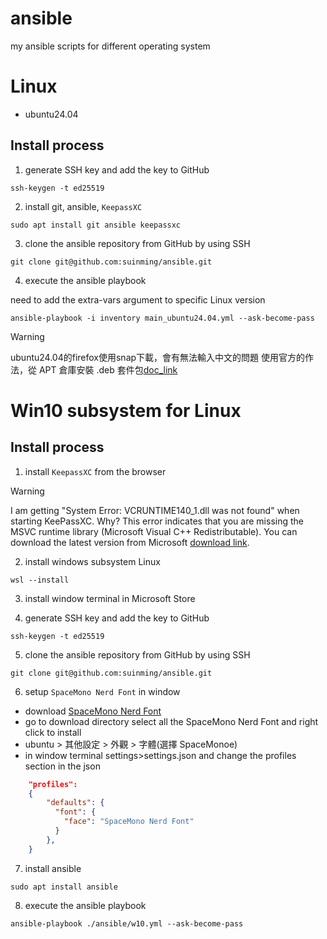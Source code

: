 # ansible

my ansible scripts for different operating system

# Linux

- ubuntu24.04

## Install process

1. generate SSH key and add the key to GitHub

```shell
ssh-keygen -t ed25519
```

2. install git, ansible, `KeepassXC`

```shell
sudo apt install git ansible keepassxc
```

3. clone the ansible repository from GitHub by using SSH

```shell
git clone git@github.com:suinming/ansible.git
```

4. execute the ansible playbook

need to add the extra-vars argument to specific Linux version

```shell
ansible-playbook -i inventory main_ubuntu24.04.yml --ask-become-pass
```

> [!WARNING]  
> ubuntu24.04的firefox使用snap下載，會有無法輸入中文的問題
> 使用官方的作法，從 APT 倉庫安裝 .deb 套件包[doc_link](https://support.mozilla.org/zh-TW/kb/install-firefox-linux?utm_source=www.mozilla.org&utm_medium=referral&utm_campaign=firefox-download-thanks&_gl=1*9q6f4w*_ga*MjczMTI3MTg2LjE3MzU3MTgxNzg.*_ga_MQ7767QQQW*MTczNTcxODE4NC4xLjEuMTczNTcxODE5My4wLjAuMA..#w_install-firefox-deb-package-for-debian-based-distributions)

# Win10 subsystem for Linux

## Install process

1. install `KeepassXC` from the browser

> [!WARNING]  
> I am getting "System Error: VCRUNTIME140_1.dll was not found" when starting KeePassXC. Why?
> This error indicates that you are missing the MSVC runtime library (Microsoft Visual C++ Redistributable). You can download the latest version from Microsoft [download link](https://aka.ms/vs/17/release/vc_redist.x64.exe).

2. install windows subsystem Linux

```shell
wsl --install
```

3. install window terminal in Microsoft Store

4. generate SSH key and add the key to GitHub

```shell
ssh-keygen -t ed25519
```

5. clone the ansible repository from GitHub by using SSH

```shell
git clone git@github.com:suinming/ansible.git
```

6. setup `SpaceMono Nerd Font` in window

- download [SpaceMono Nerd Font](https://www.nerdfonts.com/font-downloads)
- go to download directory select all the SpaceMono Nerd Font and right click to install
- ubuntu > 其他設定 > 外觀 > 字體(選擇 SpaceMonoe)
- in window terminal settings>settings.json and change the profiles section in the json

```json
    "profiles":
    {
        "defaults": {
          "font": {
            "face": "SpaceMono Nerd Font"
          }
        },
    }
```

7. install ansible

```shell
sudo apt install ansible
```

8. execute the ansible playbook

```shell
ansible-playbook ./ansible/w10.yml --ask-become-pass
```
